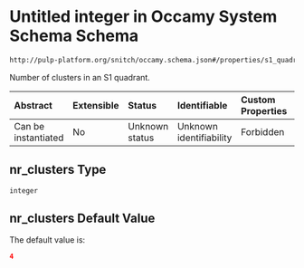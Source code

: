 # Untitled integer in Occamy System Schema Schema

```txt
http://pulp-platform.org/snitch/occamy.schema.json#/properties/s1_quadrant/properties/nr_clusters
```

Number of clusters in an S1 quadrant.

| Abstract            | Extensible | Status         | Identifiable            | Custom Properties | Additional Properties | Access Restrictions | Defined In                                                       |
| :------------------ | :--------- | :------------- | :---------------------- | :---------------- | :-------------------- | :------------------ | :--------------------------------------------------------------- |
| Can be instantiated | No         | Unknown status | Unknown identifiability | Forbidden         | Allowed               | none                | [occamy.schema.json*](occamy.schema.json "open original schema") |

## nr_clusters Type

`integer`

## nr_clusters Default Value

The default value is:

```json
4
```
